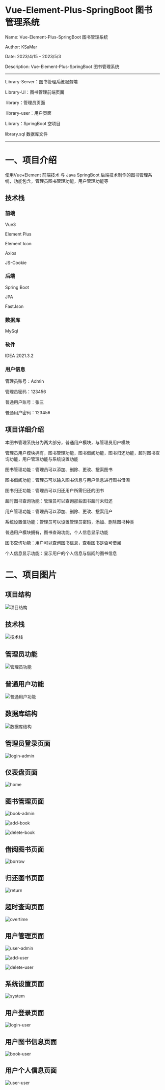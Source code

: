 # Vue-Element-Plus-SpringBoot 图书管理系统

Name: Vue-Element-Plus-SpringBoot 图书管理系统

Author: KSaMar

Date: 2023/4/15 - 2023/5/3

Description: Vue-Element-Plus-SpringBoot 图书管理系统

---

Library-Server：图书管理系统服务端

Library-UI：图书管理前端页面

​	library：管理员页面

​	library-user：用户页面

Library：SpringBoot 空项目

library.sql 数据库文件

---



# 一、项目介绍

使用Vue+Element 前端技术 与 Java SpringBoot 后端技术制作的图书管理系统，功能包含，管理员图书管理功能，用户管理功能等



## 技术栈

### 前端

Vue3

Element Plus

Element Icon

Axios

JS-Cookie

### 后端

Spring Boot

JPA

FastJson

### 数据库

MySql

### 软件

IDEA 2021.3.2



### 用户信息

管理员账号：Admin

管理员密码：123456

普通用户账号：张三

普通用户密码：123456



## 项目详细介绍

本图书管理系统分为两大部分，普通用户模块，与管理员用户模块

管理员用户模块拥有，图书管理功能，图书借阅功能，图书归还功能，超时图书查询功能，用户管理功能与系统设置功能

图书管理功能：管理员可以添加、删除、更改、搜索图书

图书借阅功能：管理员可以输入图书信息与用户信息进行图书借阅

图书归还功能：管理员可以归还用户所需归还的图书

超时图书查询功能：管理员可以查询那些图书超时未归还

用户管理功能：管理员可以添加、删除、更改、搜索用户

系统设置值功能：管理员可以设置管理员密码，添加、删除图书种类

普通用户模块拥有，图书查询功能，个人信息显示功能

图书查询功能：用户可以查询图书信息，查看图书是否可借阅

个人信息显示功能：显示用户的个人信息与借阅的图书信息



# 二、项目图片



## 项目结构

![项目结构](README/项目结构.png)

## 技术栈

![技术栈](README/技术栈.png)

## 管理员功能

![管理员功能](README/管理员功能.png)

## 普通用户功能

![普通用户功能](README/普通用户功能.png)

## 数据库结构

![数据库结构](README/数据库结构.png)

## 管理员登录页面

![login-admin](README/login-admin.png)

## 仪表盘页面

![home](README/home.png)

## 图书管理页面

![book-admin](README/book-admin.png)

![add-book](README/add-book.png)

![delete-book](README/delete-book.png)

## 借阅图书页面

![borrow](README/borrow.png)

## 归还图书页面

![return](README/return.png)

## 超时查询页面

![overtime](README/overtime.png)

## 用户管理页面

![user-admin](README/user-admin.png)

![add-user](README/add-user.png)

![delete-user](README/delete-user.png)

## 系统设置页面

![system](README/system.png)

## 用户登录页面

![login-user](README/login-user.png)

## 用户图书信息页面

![book-user](README/book-user.png)

## 用户个人信息页面

![user-user](README/user-user.png)

